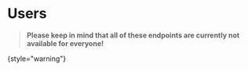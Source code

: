 # Users
> **Please keep in mind that all of these endpoints are currently not available for everyone!**
>
{style="warning"}

<api-doc openapi-path="./../users.yaml"/>
